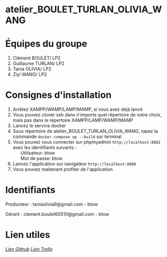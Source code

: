 # atelier_BOULET_TURLAN_OLIVIA_WANG

<h1>Équipes du groupe</h1>
<ol>
<li>Clément BOULET/ LP2</li>
<li>Guillaume TURLAN/ LP2</li>
<li>Tania OLIVIA/ LP2</li>
<li>Ziyi WANG/ LP2</li>
</ol>


<h1>Consignes d'installation</h1>

<ol>
  <li>Arrêtez XAMPP/WAMP/LAMP/MAMP, si vous avez déjà lancé</li>
  <li>Vous pouvez cloner ssh dans n'importe quel répertoire de votre choix, mais pas dans le répertoire XAMPP/LAMP/WAMP/MAMP</li>
  <li>Lancez le service docker</li>
  <li>Sous répertoire de atelier_BOULET_TURLAN_OLIVIA_WANG, tapez la commande <code>docker-compose up --build</code> sur terminal</li>
  
  <li>
    Vous pouvez vous connecter sur phpmyadmin <code>http://localhost:8081</code> avec les identifiants suivants :<br>
    <ul>Utilisateur: btow</ul>
    <ul>Mot de passe: btow</ul>
  </li>
  
  <li>Lancez l'application sur navigateur <code>http://localhost:8080</code></li>
  <li>Vous pouvez maitenant profiter de l'application</li>
</ol>


<h1>Identifiants</h1>
<p> Producteur : taniaolivia9@gmail.com  -  btow</p>
<p> Gérant : clement.boulet60510@gmail.com  -  btow</p>

<h1>Lien utiles</h1>
<address>
    <a href="https://github.com/taniaolivia/atelier_BOULET_TURLAN_OLIVIA_WANG">Lien Github</a>
    <a href="https://trello.com/invite/b/IP8662es/36311ddee1c603b49997901532cecf96/atelier">Lien Trello</a>
</address>



